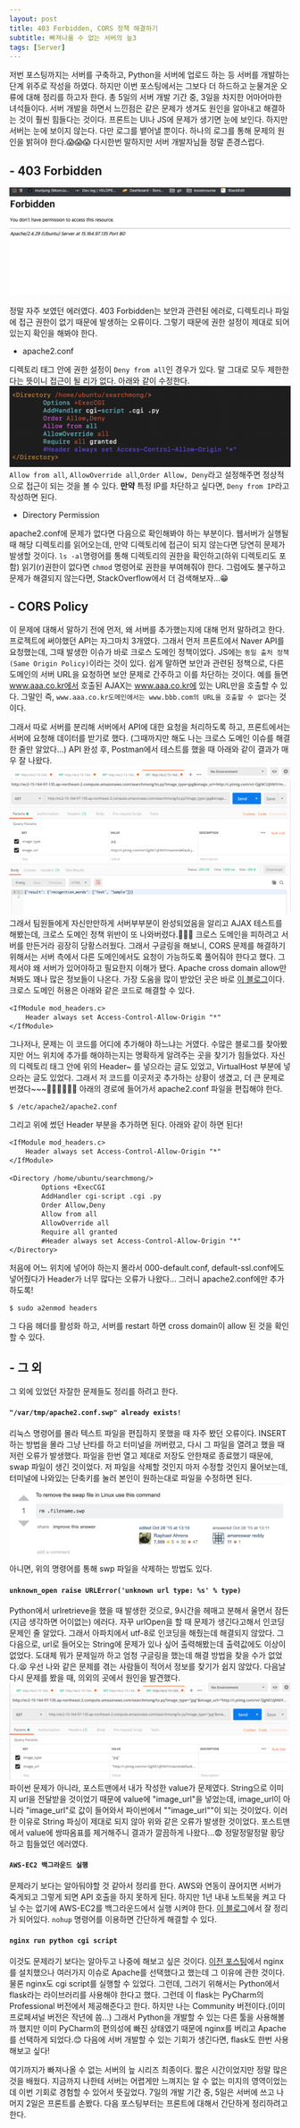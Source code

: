 ```yaml
---
layout: post
title: 403 Forbidden, CORS 정책 해결하기
subtitle: 빠져나올 수 없는 서버의 늪3
tags: [Server]
---
```


저번 포스팅까지는 서버를 구축하고, Python을 서버에 업로드 하는 등 서버를 개발하는 단계 위주로 작성을 하였다. 하지만 이번 포스팅에서는 그보다 더 하드하고 눈물겨운 오류에 대해 정리를 하고자 한다. 총 5일의 서버 개발 기간 중, 3일을 차지한 어마어마한 녀석들이다. 서버 개발을 하면서 느낀점은 같은 문제가 생겨도 원인을 알아내고 해결하는 것이 훨씬 힘들다는 것이다. 프론트는 UI나 JS에 문제가 생기면 눈에 보인다. 하지만 서버는 눈에 보이지 않는다. 다만 로그를 뱉어낼 뿐이다. 하나의 로그를 통해 문제의 원인을 밝혀야 한다.😱😱😱 다시한번 말하지만 서버 개발자님들 정말 존경스럽다.

## - 403 Forbidden
![spc_result](/img/191110/191110_img_10.png)

정말 자주 보였던 에러였다. 403 Forbidden는 보안과 관련된 에러로, 디렉토리나 파일에 접근 권한이 없기 때문에 발생하는 오류이다. 그렇기 때문에 권한 설정이 제대로 되어 있는지 확인을 해봐야 한다.

- apache2.conf

디렉토리 태그 안에 권한 설정이 `Deny from all`인 경우가 있다. 말 그대로 모두 제한한다는 뜻이니 접근이 될 리가 없다. 아래와 같이 수정한다.
![directory_allow](/img/191110/191110_img_7.png)
`Allow from all`, `AllowOverride all`,`Order Allow, Deny`라고 설정해주면 정상적으로 접근이 되는 것을 볼 수 있다.
**만약** 특정 IP를 차단하고 싶다면, `Deny from IP`라고 작성하면 된다.

- Directory Permission

apache2.conf에 문제가 없다면 다음으로 확인해봐야 하는 부분이다. 웹서버가 실행될 때 해당 디렉토리를 읽어오는데, 만약 디렉토리에 접근이 되지 않는다면 당연히 문제가 발생할 것이다. `ls -al`명령어를 통해 디렉토리의 권한을 확인하고(하위 디렉토리도 포함) 읽기(r)권한이 없다면 `chmod` 명령어로 권한을 부여해줘야 한다. 그럼에도 불구하고 문제가 해결되지 않는다면, StackOverflow에서 더 검색해보자...😁


## - CORS Policy
이 문제에 대해서 말하기 전에 먼저, 왜 서버를 추가했는지에 대해 먼저 말하려고 한다. 프로젝트에 써야했던 API는 자그마치 3개였다. 그래서 먼저 프론트에서 Naver API를 요청했는데, 그때 발생한 이슈가 바로 크로스 도메인 정책이었다. JS에는 `동일 출처 정책(Same Origin Policy)`이라는 것이 있다. 쉽게 말하면 보안과 관련된 정책으로, 다른 도메인의 서버 URL을 요청하면 보안 문제로 간주하고 이를 차단하는 것이다. 예를 들면 www.aaa.co.kr에서 호출된 AJAX는 www.aaa.co.kr에 있는 URL만을 호출할 수 있다. 그말인 즉, `www.aaa.co.kr도메인에서는 www.bbb.com의 URL을 호출할 수 없다`는 것이다.  

그래서 따로 서버를 분리해 서버에서 API에 대한 요청을 처리하도록 하고, 프론트에서는 서버에 요청해 데이터를 받기로 했다. (그때까지만 해도 나는 크로스 도메인 이슈를 해결한 줄만 알았다...) API 완성 후, Postman에서 테스트를 했을 때 아래와 같이 결과가 매우 잘 나왔다.
![cors_1s](/img/191110/191110_img_11.png)
그래서 팀원들에게 자신만만하게 서버부부분이 완성되었음을 알리고 AJAX 테스트를 해봤는데, 크로스 도메인 정책 위반이 또 나와버렸다.🤑🤑🤑 크로스 도메인을 피하려고 서버를 만든거라 굉장히 당황스러웠다. 그래서 구글링을 해보니, CORS 문제를 해결하기 위해서는 서버 측에서 다른 도메인에서도 요청이 가능하도록 풀어줘야 한다고 했다. 그제서야 왜 서버가 있어야하고 필요한지 이해가 됐다. Apache cross domain allow만 쳐봐도 꽤나 많은 정보들이 나온다. 가장 도움을 많이 받았던 곳은 바로 [이 블로그](https://poanchen.github.io/blog/2016/11/20/how-to-enable-cross-origin-resource-sharing-on-an-apache-server)이다. 크로스 도메인 허용은 아래와 같은 코드로 해결할 수 있다.
~~~
<IfModule mod_headers.c>
	Header always set Access-Control-Allow-Origin "*"
</IfModule>
~~~
그나저나, 문제는 이 코드를 어디에 추가해야 하느냐는 거였다. 수많은 블로그를 찾아봤지만 어느 위치에 추가를 해야하는지는 명확하게 알려주는 곳을 찾기가 힘들었다. 자신의 디렉토리 태그 안에 위의 Header~ 를 넣으라는 글도 있었고, VirtualHost 부분에 넣으라는 글도 있었다. 그래서 저 코드를 이곳저곳 추가하는 상황이 생겼고, 더 큰 문제로 번졌다~~~🙆‍♀🙆‍♀🙆‍♀ 아래의 경로에 들어가서 apache2.conf 파일을 편집해야 한다.
~~~
$ /etc/apache2/apache2.conf
~~~
그리고 위에 썼던 Header 부분을 추가하면 된다. 아래와 같이 하면 된다!
~~~
<IfModule mod_headers.c>
	Header always set Access-Control-Allow-Origin "*"
</IfModule>

<Directory /home/ubuntu/searchmong/>
    	Options +ExecCGI
    	AddHandler cgi-script .cgi .py
    	Order Allow,Deny
    	Allow from all
    	AllowOverride all
    	Require all granted
    	#Header always set Access-Control-Allow-Origin "*"
</Directory>
~~~
처음에 어느 위치에 넣어야 하는지 몰라서 000-default.conf, default-ssl.conf에도 넣어줬다가 Header가 너무 많다는 오류가 나왔다... 그러니 apache2.conf에만 추가하도록!
~~~
$ sudo a2enmod headers
~~~
그 다음 헤더를 활성화 하고, 서버를 restart 하면 cross domain이 allow 된 것을 확인할 수 있다.

## - 그 외
그 외에 있었던 자잘한 문제들도 정리를 하려고 한다.  

#### `"/var/tmp/apache2.conf.swp" already exists!`  
리눅스 명령어를 몰라 텍스트 파일을 편집하지 못했을 때 자주 봤던 오류이다. INSERT하는 방법을 몰라 그냥 난타를 하고 터미널을 꺼버렸고, 다시 그 파일을 열려고 했을 때 저런 오류가 발생했다. 파일을 한번 열고 제대로 저장도 안한채로 종료했기 때문에, swap 파일이 생긴 것이었다. 저 파일을 삭제할 것인지 마저 수정할 것인지 물어보는데, 터미널에 나와있는 단축키를 눌러 본인이 원하는대로 파일을 수정하면 된다.
![remove_swap_file](/img/191110/191110_img_12.png)
아니면, 위의 명령어를 통해 swp 파일을 삭제하는 방법도 있다.

#### `unknown_open raise URLError('unknown url type: %s' % type)`
Python에서 urlretrieve을 했을 때 발생한 것으로, 9시간을 헤매고 분해서 울면서 잠든(지금 생각하면 어이없는) 에러다. 자꾸 urlOpen을 할 때 문제가 생긴다고해서 인코딩 문제인 줄 알았다. 그래서 아파치에서 utf-8로 인코딩을 해줬는데 해결되지 않았다. 그 다음으로, url로 들어오는 String에 문제가 있나 싶어 출력해봤는데 출력값에도 이상이 없었다. 도대체 뭐가 문제일까 하고 엄청 구글링을 했는데 해결 방법을 찾을 수가 없었다.😫 우선 나와 같은 문제를 겪는 사람들이 적어서 정보를 찾기가 쉽지 않았다. 다음날 다시 문제를 봤을 때, 의외의 곳에서 원인을 발견했다.
![postman_error](/img/191110/191110_img_14.png)
파이썬 문제가 아니라, 포스트맨에서 내가 작성한 value가 문제였다. String으로 이미지 url을 전달받을 것이었기 때문에 value에 "image_url"을 넣었는데, image_url이 아니라 "image_url"로 값이 들어와서 파이썬에서 ""image_url""이 되는 것이었다. 이러한 이유로 String 파싱이 제대로 되지 않아 위와 같은 오류가 발생한 것이었다. 포스트맨에서 value에 쌍따옴표를 제거해주니 결과가 깔끔하게 나왔다...😨 정말정말정말 황당하고 힘들었던 에러였다.

#### `AWS-EC2 백그라운드 실행`
문제라기 보다는 알아둬야할 것 같아서 정리를 한다. AWS와 연동이 끊어지면 서버가 죽게되고 그렇게 되면 API 호출을 하지 못하게 된다. 하지만 1년 내내 노트북을 켜고 다닐 수는 없기에 AWS-EC2를 백그라운드에서 실행 시켜야 한다. [이 블로그](https://medium.com/@omicro03/190110-aws-ec2-%EB%B0%B1%EA%B7%B8%EB%9D%BC%EC%9A%B4%EB%93%9C-%EC%8B%A4%ED%96%89-a84381a35787)에서 잘 정리가 되어있다. `nohup` 명령어를 이용하면 간단하게 해결할 수 있다.  

#### `nginx run python cgi script`  
이것도 문제라기 보다는 알아두고 나중에 해보고 싶은 것이다. [이전 포스팅](/2019-11-10-naver_whale_contest_1/)에서 nginx를 설치했으나 여러가지 이슈로 Apache를 선택했다고 했는데 그 이유에 관한 것이다. 물론 nginx도 cgi script를 실행할 수 있었다. 그런데, 그러기 위해서는 Python에서 flask라는 라이브러리를 사용해야 한다고 했다. 그런데 이 flask는 PyCharm의 Professional 버전에서 제공해준다고 한다. 하지만 나는  Community 버전이다.(이미 프로페셔널 버전은 작년에 씀...) 그래서 Python을 개발할 수 있는 다른 툴을 사용해볼까 했지만 이미 PyCharm의 편의성에 빠진 상태였기 때문에 nginx를 버리고 Apache를 선택하게 되었다.😊 다음에 서버 개발할 수 있는 기회가 생긴다면, flask도 한번 사용해보고 싶다!

여기까지가 빠져나올 수 없는 서버의 늪 시리즈 최종이다. 짧은 시간이었지만 정말 많은 것을 배웠다. 지금까지 나한테 서버는 어렵게만 느껴지는 알 수 없는 미지의 영역이었는데 이번 기회로 경험할 수 있어서 뜻깊었다. 7일의 개발 기간 중, 5일은 서버에 쓰고 나머지 2일은 프론트를 손봤다. 다음 포스팅부터는 프론트에 대해서 간단하게 정리하려고 한다.
